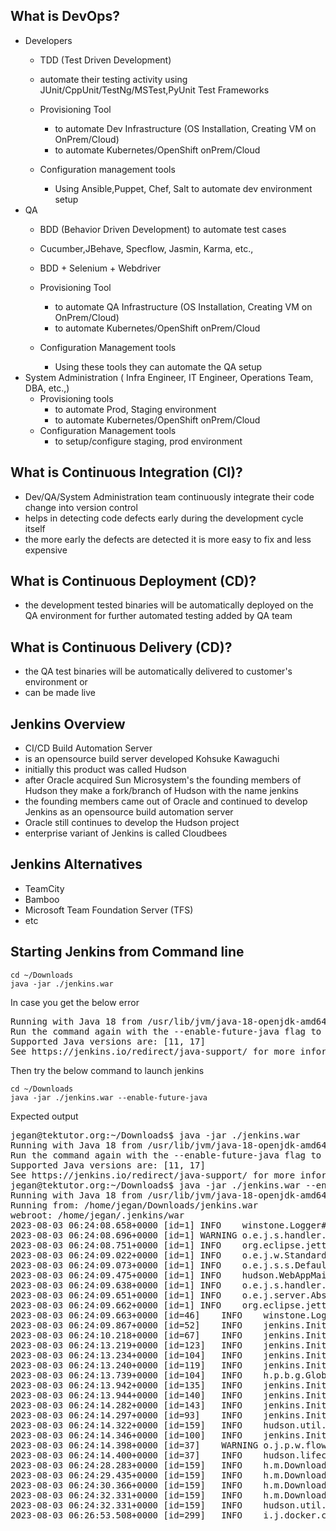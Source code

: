 ## What is DevOps?
- Developers
  - TDD (Test Driven Development) 
  - automate their testing activity using JUnit/CppUnit/TestNg/MSTest,PyUnit Test Frameworks
  - Provisioning Tool
    - to automate Dev Infrastructure (OS Installation, Creating VM on OnPrem/Cloud)
    - to automate Kubernetes/OpenShift onPrem/Cloud
 
  - Configuration management tools
    - Using Ansible,Puppet, Chef, Salt to automate dev environment setup
- QA
  - BDD (Behavior Driven Development) to automate test cases
  - Cucumber,JBehave, Specflow, Jasmin, Karma, etc.,
  - BDD + Selenium + Webdriver
  - Provisioning Tool
    - to automate QA Infrastructure (OS Installation, Creating VM on OnPrem/Cloud)
    - to automate Kubernetes/OpenShift onPrem/Cloud

  - Configuration Management tools
    - Using these tools they can automate the QA setup
- System Administration ( Infra Engineer, IT Engineer, Operations Team, DBA, etc.,)
  - Provisioning tools
    - to automate Prod, Staging environment
    - to automate Kubernetes/OpenShift onPrem/Cloud
  - Configuration Management tools
    - to setup/configure staging, prod environment

## What is Continuous Integration (CI)?
- Dev/QA/System Administration team continuously integrate their code change into version control
- helps in detecting code defects early during the development cycle itself
- the more early the defects are detected it is more easy to fix and less expensive

## What is Continuous Deployment (CD)?
- the development tested binaries will be automatically deployed on the QA environment
  for further automated testing added by QA team

## What is Continuous Delivery (CD)?
- the QA test binaries will be automatically delivered to customer's environment or
- can be made live

## Jenkins Overview
- CI/CD Build Automation Server
- is an opensource build server developed Kohsuke Kawaguchi 
- initially this product was called Hudson
- after Oracle acquired Sun Microsystem's the founding members of Hudson they make a fork/branch
  of Hudson with the name jenkins
- the founding members came out of Oracle and continued to develop Jenkins as an opensource
  build automation server
- Oracle still continues to develop the Hudson project
- enterprise variant of Jenkins is called Cloudbees
  
## Jenkins Alternatives
- TeamCity
- Bamboo
- Microsoft Team Foundation Server (TFS)
- etc

## Starting Jenkins from Command line
```
cd ~/Downloads
java -jar ./jenkins.war
```

In case you get the below error
<pre>
Running with Java 18 from /usr/lib/jvm/java-18-openjdk-amd64, which is not yet fully supported.
Run the command again with the --enable-future-java flag to enable preview support for future Java versions.
Supported Java versions are: [11, 17]
See https://jenkins.io/redirect/java-support/ for more information.
</pre>

Then try the below command to launch jenkins
```
cd ~/Downloads
java -jar ./jenkins.war --enable-future-java
```

Expected output
<pre>
jegan@tektutor.org:~/Downloads$ java -jar ./jenkins.war
Running with Java 18 from /usr/lib/jvm/java-18-openjdk-amd64, which is not yet fully supported.
Run the command again with the --enable-future-java flag to enable preview support for future Java versions.
Supported Java versions are: [11, 17]
See https://jenkins.io/redirect/java-support/ for more information.
jegan@tektutor.org:~/Downloads$ java -jar ./jenkins.war --enable-future-java
Running with Java 18 from /usr/lib/jvm/java-18-openjdk-amd64, which is not fully supported. Continuing because --enable-future-java is set. Supported Java versions are: [11, 17]. See https://jenkins.io/redirect/java-support/ for more information.
Running from: /home/jegan/Downloads/jenkins.war
webroot: /home/jegan/.jenkins/war
2023-08-03 06:24:08.658+0000 [id=1]	INFO	winstone.Logger#logInternal: Beginning extraction from war file
2023-08-03 06:24:08.696+0000 [id=1]	WARNING	o.e.j.s.handler.ContextHandler#setContextPath: Empty contextPath
2023-08-03 06:24:08.751+0000 [id=1]	INFO	org.eclipse.jetty.server.Server#doStart: jetty-10.0.13; built: 2022-12-07T20:13:20.134Z; git: 1c2636ea05c0ca8de1ffd6ca7f3a98ac084c766d; jvm 18.0.2-ea+9-Ubuntu-222.04
2023-08-03 06:24:09.022+0000 [id=1]	INFO	o.e.j.w.StandardDescriptorProcessor#visitServlet: NO JSP Support for /, did not find org.eclipse.jetty.jsp.JettyJspServlet
2023-08-03 06:24:09.073+0000 [id=1]	INFO	o.e.j.s.s.DefaultSessionIdManager#doStart: Session workerName=node0
2023-08-03 06:24:09.475+0000 [id=1]	INFO	hudson.WebAppMain#contextInitialized: Jenkins home directory: /home/jegan/.jenkins found at: $user.home/.jenkins
2023-08-03 06:24:09.638+0000 [id=1]	INFO	o.e.j.s.handler.ContextHandler#doStart: Started w.@bc57b40{Jenkins v2.401.1,/,file:///home/jegan/.jenkins/war/,AVAILABLE}{/home/jegan/.jenkins/war}
2023-08-03 06:24:09.651+0000 [id=1]	INFO	o.e.j.server.AbstractConnector#doStart: Started ServerConnector@543e710e{HTTP/1.1, (http/1.1)}{0.0.0.0:8080}
2023-08-03 06:24:09.662+0000 [id=1]	INFO	org.eclipse.jetty.server.Server#doStart: Started Server@120d6fe6{STARTING}[10.0.13,sto=0] @1409ms
2023-08-03 06:24:09.663+0000 [id=46]	INFO	winstone.Logger#logInternal: Winstone Servlet Engine running: controlPort=disabled
2023-08-03 06:24:09.867+0000 [id=52]	INFO	jenkins.InitReactorRunner$1#onAttained: Started initialization
2023-08-03 06:24:10.218+0000 [id=67]	INFO	jenkins.InitReactorRunner$1#onAttained: Listed all plugins
2023-08-03 06:24:13.219+0000 [id=123]	INFO	jenkins.InitReactorRunner$1#onAttained: Prepared all plugins
2023-08-03 06:24:13.234+0000 [id=104]	INFO	jenkins.InitReactorRunner$1#onAttained: Started all plugins
2023-08-03 06:24:13.240+0000 [id=119]	INFO	jenkins.InitReactorRunner$1#onAttained: Augmented all extensions
2023-08-03 06:24:13.739+0000 [id=104]	INFO	h.p.b.g.GlobalTimeOutConfiguration#load: global timeout not set
2023-08-03 06:24:13.942+0000 [id=135]	INFO	jenkins.InitReactorRunner$1#onAttained: System config loaded
2023-08-03 06:24:13.944+0000 [id=140]	INFO	jenkins.InitReactorRunner$1#onAttained: System config adapted
2023-08-03 06:24:14.282+0000 [id=143]	INFO	jenkins.InitReactorRunner$1#onAttained: Loaded all jobs
2023-08-03 06:24:14.297+0000 [id=93]	INFO	jenkins.InitReactorRunner$1#onAttained: Configuration for all jobs updated
2023-08-03 06:24:14.322+0000 [id=159]	INFO	hudson.util.Retrier#start: Attempt #1 to do the action check updates server
2023-08-03 06:24:14.346+0000 [id=100]	INFO	jenkins.InitReactorRunner$1#onAttained: Completed initialization
2023-08-03 06:24:14.398+0000 [id=37]	WARNING	o.j.p.w.flow.FlowExecutionList$1#computeNext: Failed to load Owner[DBChangePipeline/3:null]. Unregistering
2023-08-03 06:24:14.400+0000 [id=37]	INFO	hudson.lifecycle.Lifecycle#onReady: Jenkins is fully up and running
2023-08-03 06:24:28.283+0000 [id=159]	INFO	h.m.DownloadService$Downloadable#load: Obtained the updated data file for hudson.tasks.Maven.MavenInstaller
2023-08-03 06:24:29.435+0000 [id=159]	INFO	h.m.DownloadService$Downloadable#load: Obtained the updated data file for hudson.plugins.gradle.GradleInstaller
2023-08-03 06:24:30.366+0000 [id=159]	INFO	h.m.DownloadService$Downloadable#load: Obtained the updated data file for hudson.tasks.Ant.AntInstaller
2023-08-03 06:24:32.331+0000 [id=159]	INFO	h.m.DownloadService$Downloadable#load: Obtained the updated data file for hudson.tools.JDKInstaller
2023-08-03 06:24:32.331+0000 [id=159]	INFO	hudson.util.Retrier#start: Performed the action check updates server successfully at the attempt #1
2023-08-03 06:26:53.508+0000 [id=299]	INFO	i.j.docker.client.DockerAPI#getOrMakeClient: Cached connection io.jenkins.docker.client.DockerAPI$SharableDockerClient@17d3ea47 to DockerClientParameters{dockerUri='tcp://localhost:4243', credentialsId='null', readTimeoutInMsOrNull=60000, connectTimeoutInMsOrNull=60000}  
</pre>
